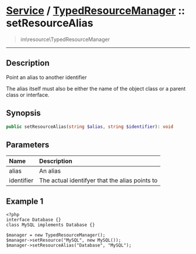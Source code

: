 # [Service](resource.md) / [TypedResourceManager](resource-TypedResourceManager.md) :: setResourceAlias
 > im\resource\TypedResourceManager
____

## Description
Point an alias to another identifier

The alias itself must also be either the name of the object class
or a parent class or interface.

## Synopsis
```php
public setResourceAlias(string $alias, string $identifier): void
```

## Parameters
| Name | Description |
| :--- | :---------- |
| alias | An alias |
| identifier | The actual identifyer that the alias points to |

## Example 1
```
<?php
interface Database {}
class MySQL implements Database {}

$manager = new TypedResourceManager();
$manager->setResource("MySQL", new MySQL());
$manager->setResourceAlias("Database", "MySQL");
```
